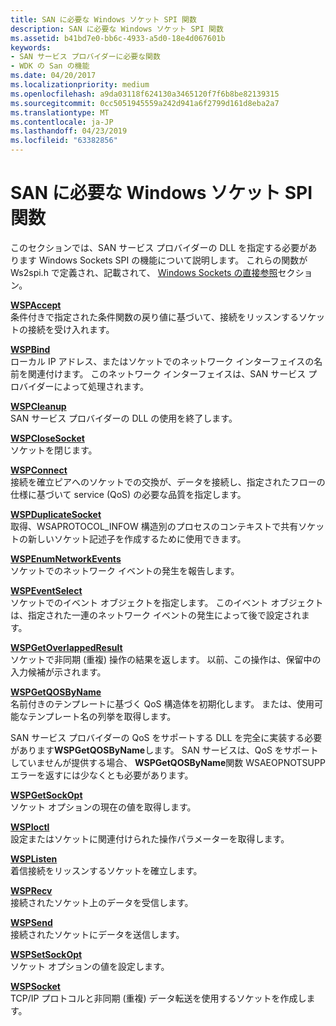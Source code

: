 ```yaml
---
title: SAN に必要な Windows ソケット SPI 関数
description: SAN に必要な Windows ソケット SPI 関数
ms.assetid: b41bd7e0-bb6c-4933-a5d0-18e4d067601b
keywords:
- SAN サービス プロバイダーに必要な関数
- WDK の San の機能
ms.date: 04/20/2017
ms.localizationpriority: medium
ms.openlocfilehash: a9da03118f624130a3465120f7f6b8be82139315
ms.sourcegitcommit: 0cc5051945559a242d941a6f2799d161d8eba2a7
ms.translationtype: MT
ms.contentlocale: ja-JP
ms.lasthandoff: 04/23/2019
ms.locfileid: "63382856"
---
```

# <a name="windows-sockets-spi-functions-required-for-sans"></a>SAN に必要な Windows ソケット SPI 関数





このセクションでは、SAN サービス プロバイダーの DLL を指定する必要があります Windows Sockets SPI の機能について説明します。 これらの関数が Ws2spi.h で定義され、記載されて、 [Windows Sockets の直接参照](https://msdn.microsoft.com/library/windows/hardware/ff565857)セクション。

<a href="" id="wspaccept"></a>[**WSPAccept**](https://msdn.microsoft.com/library/windows/hardware/ff566266)  
条件付きで指定された条件関数の戻り値に基づいて、接続をリッスンするソケットの接続を受け入れます。

<a href="" id="wspbind"></a>[**WSPBind**](https://msdn.microsoft.com/library/windows/hardware/ff566268)  
ローカル IP アドレス、またはソケットでのネットワーク インターフェイスの名前を関連付けます。 このネットワーク インターフェイスは、SAN サービス プロバイダーによって処理されます。

<a href="" id="wspcleanup"></a>[**WSPCleanup**](https://msdn.microsoft.com/library/windows/hardware/ff566270)  
SAN サービス プロバイダーの DLL の使用を終了します。

<a href="" id="wspclosesocket"></a>[**WSPCloseSocket**](https://msdn.microsoft.com/library/windows/hardware/ff566273)  
ソケットを閉じます。

<a href="" id="wspconnect"></a>[**WSPConnect**](https://msdn.microsoft.com/library/windows/hardware/ff566275)  
接続を確立ピアへのソケットでの交換が、データを接続し、指定されたフローの仕様に基づいて service (QoS) の必要な品質を指定します。

<a href="" id="wspduplicatesocket"></a>[**WSPDuplicateSocket**](https://msdn.microsoft.com/library/windows/hardware/ff566282)  
取得、WSAPROTOCOL\_INFOW 構造別のプロセスのコンテキストで共有ソケットの新しいソケット記述子を作成するために使用できます。

<a href="" id="wspenumnetworkevents"></a>[**WSPEnumNetworkEvents**](https://msdn.microsoft.com/library/windows/hardware/ff566284)  
ソケットでのネットワーク イベントの発生を報告します。

<a href="" id="wspeventselect"></a>[**WSPEventSelect**](https://msdn.microsoft.com/library/windows/hardware/ff566287)  
ソケットでのイベント オブジェクトを指定します。 このイベント オブジェクトは、指定された一連のネットワーク イベントの発生によって後で設定されます。

<a href="" id="wspgetoverlappedresult"></a>[**WSPGetOverlappedResult**](https://msdn.microsoft.com/library/windows/hardware/ff566288)  
ソケットで非同期 (重複) 操作の結果を返します。 以前、この操作は、保留中の入力候補が示されます。

<a href="" id="wspgetqosbyname"></a>[**WSPGetQOSByName**](https://msdn.microsoft.com/library/windows/hardware/ff566290)  
名前付きのテンプレートに基づく QoS 構造体を初期化します。 または、使用可能なテンプレート名の列挙を取得します。

SAN サービス プロバイダーの QoS をサポートする DLL を完全に実装する必要があります**WSPGetQOSByName**します。 SAN サービスは、QoS をサポートしていませんが提供する場合、 **WSPGetQOSByName**関数 WSAEOPNOTSUPP エラーを返すには少なくとも必要があります。

<a href="" id="wspgetsockopt"></a>[**WSPGetSockOpt**](https://msdn.microsoft.com/library/windows/hardware/ff566292)  
ソケット オプションの現在の値を取得します。

<a href="" id="wspioctl"></a>[**WSPIoctl**](https://msdn.microsoft.com/library/windows/hardware/ff566296)  
設定またはソケットに関連付けられた操作パラメーターを取得します。

<a href="" id="wsplisten"></a>[**WSPListen**](https://msdn.microsoft.com/library/windows/hardware/ff566297)  
着信接続をリッスンするソケットを確立します。

<a href="" id="wsprecv"></a>[**WSPRecv**](https://msdn.microsoft.com/library/windows/hardware/ff566309)  
接続されたソケット上のデータを受信します。

<a href="" id="wspsend"></a>[**WSPSend**](https://msdn.microsoft.com/library/windows/hardware/ff566316)  
接続されたソケットにデータを送信します。

<a href="" id="wspsetsockopt"></a>[**WSPSetSockOpt**](https://msdn.microsoft.com/library/windows/hardware/ff566318)  
ソケット オプションの値を設定します。

<a href="" id="wspsocket"></a>[**WSPSocket**](https://msdn.microsoft.com/library/windows/hardware/ff566319)  
TCP/IP プロトコルと非同期 (重複) データ転送を使用するソケットを作成します。

 

 






